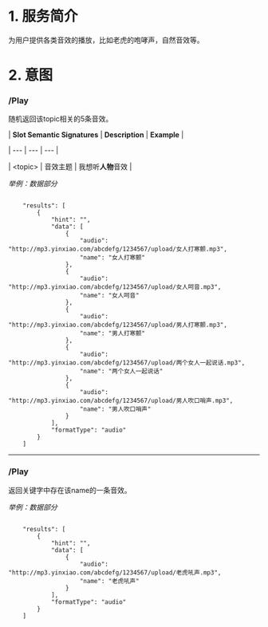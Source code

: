# 1. 服务简介

为用户提供各类音效的播放，比如老虎的咆哮声，自然音效等。

# 2. 意图

### \/Play

随机返回该topic相关的5条音效。

| **Slot Semantic Signatures** | **Description** | **Example** |

| --- | --- | --- |

| &lt;topic&gt; | 音效主题 | 我想听**人物**音效 |


_举例：数据部分_

```

    "results": [
        {
            "hint": "",
            "data": [
                {
                    "audio": "http://mp3.yinxiao.com/abcdefg/1234567/upload/女人打寒颤.mp3",
                    "name": "女人打寒颤"
                },
                {
                    "audio": "http://mp3.yinxiao.com/abcdefg/1234567/upload/女人呵音.mp3",
                    "name": "女人呵音"
                },
                {
                    "audio": "http://mp3.yinxiao.com/abcdefg/1234567/upload/男人打寒颤.mp3",
                    "name": "男人打寒颤"
                },
                {
                    "audio": "http://mp3.yinxiao.com/abcdefg/1234567/upload/两个女人一起说话.mp3",
                    "name": "两个女人一起说话"
                },
                {
                    "audio": "http://mp3.yinxiao.com/abcdefg/1234567/upload/男人吹口哨声.mp3",
                    "name": "男人吹口哨声"
                }
            ],
            "formatType": "audio"
        }
    ]

```

---

### \/Play

返回关键字中存在该name的一条音效。

_举例：数据部分_

```

    "results": [
        {
            "hint": "",
            "data": [
                {
                    "audio": "http://mp3.yinxiao.com/abcdefg/1234567/upload/老虎吼声.mp3",
                    "name": "老虎吼声"
                }
            ],
            "formatType": "audio"
        }
    ]

```



